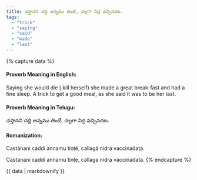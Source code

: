 ```yaml
---
title: చస్తానని చద్ది అన్నము తింటే, చల్లగా నిద్ర వచ్చినదట.
tags:
  - "trick"
  - "saying"
  - "said"
  - "made"
  - "last"
---
```


{% capture data %}
#### Proverb Meaning in English:
Saying she would die ( kill herself) she made a great break-fast and had a fine sleep.
A trick to get a good meal, as she said it was to be her last.

#### Proverb Meaning in Telugu:
చస్తానని చద్ది అన్నము తింటే, చల్లగా నిద్ర వచ్చినదట.

#### Romanization:
Castānani caddi annamu tiṇṭē, callagā nidra vaccinadaṭa.

Castanani caddi annamu tinte, callaga nidra vaccinadata.
{% endcapture %}

{{ data | markdownify }}

